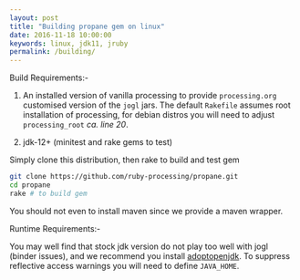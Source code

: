 ```yaml
---
layout: post
title: "Building propane gem on linux"
date: 2016-11-18 10:00:00
keywords: linux, jdk11, jruby
permalink: /building/
---
```


Build Requirements:-

1. An installed version of vanilla processing to provide `processing.org` customised version of the `jogl` jars. The default `Rakefile` assumes root installation of processing, for debian distros you will need to adjust `processing_root` _ca. line 20_.

2. jdk-12+ (minitest and rake gems to test)

Simply clone this distribution, then rake to build and test gem
```bash
git clone https://github.com/ruby-processing/propane.git
cd propane
rake # to build gem
```

You should not even to install maven since we provide a maven wrapper.

Runtime Requirements:-

You may well find that stock jdk version do not play too well with jogl (binder issues), and we recommend you install [adoptopenjdk][adopt].  To suppress reflective access warnings you will need to define `JAVA_HOME`.

[adopt]:http://ruby-processing.github.io/java/JRubyArt_propane/
[launcher]:http://ruby-processing.github.io/jruby/propane/
